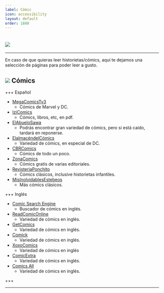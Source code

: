 ```yaml
---
label: Cómic
icon: accessibility
layout: default
order: 1880
---
```



# ![](https://i.postimg.cc/Hx85rMz8/cooomic.png)


---

En caso de que quieras leer historietas/cómics, aquí te dejamos una selección de páginas para poder leer a gusto.


## ![](https://i.postimg.cc/fyHqs50r/Proyecto-nuevo-2.png) Cómics


+++ Español


- [MegaComicsTv3](https://megacomicstv3.blogspot.com/)
    - Cómics de Marvel y DC.
- [IziComics](https://www.izicomics.com/)
    - Cómics, libros, etc, en pdf.
- [ElAbueloSawa](https://www.elabuelosawa.org/)
    - Podrás encontrar gran variedad de cómics, pero si está caído, tardará en reponerse.
- [ElalmacéndelCómics](http://elalmacendelcomics.blogspot.com/)
    - Variedad de cómics, en especial de DC.
- [CBRComics](https://cbrcomics.net/)
    - Cómics de todo un poco.
- [ZonaComics](https://zonacomics.com/)
    - Cómics gratis de varias editoriales.
- [RevisteriaPonchito](http://revisteriaponchito.com/)
    - Cómics clásicos, inclusive historietas infantiles.
- [MisInolvidablesEstebeos](http://misinolvidablestebeos.blogspot.com/)
    - Más cómics clásicos.


+++ Inglés


- [Comic Search Engine](https://cse.google.com/cse?cx=006516753008110874046:p4hgytyrohg)
    - Buscador de cómics en inglés.
- [ReadComicOnline](https://readcomiconline.li/)
    - Variedad de cómics en inglés.
- [GetComics](https://getcomics.info/)
    - Variedad de cómics en inglés.
- [Comick](https://comick.app/home)
    - Variedad de cómics en inglés.
- [XoxoComics](https://xoxocomics.com/)
    - Variedad de cómics en inglés
- [ComicExtra](https://www.comicextra.com/)
    - Variedad de cómics en inglés.
- [Comics All](https://comics-all.com/)
    - Variedad de cómics en inglés.


+++

---




